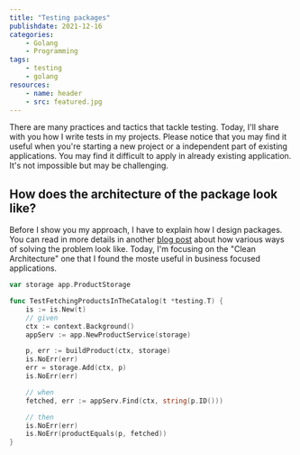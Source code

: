 ```yaml
---
title: "Testing packages"
publishdate: 2021-12-16
categories:
    - Golang
    - Programming
tags:
    - testing 
    - golang
resources:
    - name: header
    - src: featured.jpg
---
```


There are many practices and tactics that tackle testing. Today, I'll share with you how I write tests in my projects. Please notice that you may find it useful when you're starting a new project or a independent part of existing applications. You may find it difficult to apply in already existing application. It's not impossible but may be challenging.

## How does the architecture of the package look like?

Before I show you my approach, I have to explain how I design packages. You can read in more details in another [blog post](https://developer20.com/how-to-structure-go-code/) about how various ways of solving the problem look like. Today, I'm focusing on the "Clean Architecture" one that I found the moste useful in business focused applications.

```go
var storage app.ProductStorage

func TestFetchingProductsInTheCatalog(t *testing.T) {
	is := is.New(t)
	// given
	ctx := context.Background()
	appServ := app.NewProductService(storage)

	p, err := buildProduct(ctx, storage)
	is.NoErr(err)
	err = storage.Add(ctx, p)
	is.NoErr(err)

	// when
	fetched, err := appServ.Find(ctx, string(p.ID()))

	// then
	is.NoErr(err)
	is.NoErr(productEquals(p, fetched))
}
```